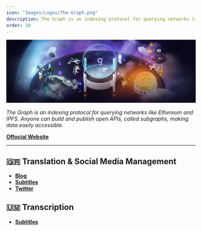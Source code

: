 ```yaml
---
icon: "Images/Logos/The-Graph.png"
description: The Graph is an indexing protocol for querying networks like Ethereum and IPFS. Anyone can build and publish open APIs, called subgraphs, making data easily accessible.
order: 10
---
```


![](../Images/Covers/The-Graph.png)

_The Graph is an indexing protocol for querying networks like Ethereum and IPFS. Anyone can build and publish open APIs, called subgraphs, making data easily accessible._

[**Offocial Website**](https://thegraph.com/en/)

---

## 🇬🇷 Translation & Social Media Management

- [**Blog**](https://www.thegraph.gr/)
- [**Subtitles**](https://www.youtube.com/channel/UCRBRa-lydXc-9OlBG3mm9Ww/videos)
- [**Twitter**](https://twitter.com/thegraph_gr)

## 🇺🇲️ Transcription

- [**Subtitles**](https://www.youtube.com/channel/UCRBRa-lydXc-9OlBG3mm9Ww/videos)
